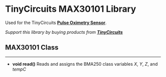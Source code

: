 # TinyCircuits MAX30101 Library

Used for the TinyCircuits **[Pulse Oximetry Sensor](https://tinycircuits.com/collections/processors/products/tinyzero-processor?variant=21137366515796)**.

*Support this library by buying products from **[TinyCircuits](https://tinycircuits.com/)***


## MAX30101 Class

* **** ** 
* **void read()** Reads and assigns the BMA250 class variables *X*, *Y*, *Z*, and *tempC*
